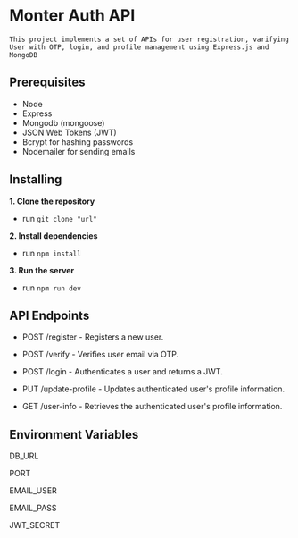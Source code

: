 # Monter Auth API

    This project implements a set of APIs for user registration, varifying User with OTP, login, and profile management using Express.js and MongoDB

## Prerequisites

- Node
- Express
- Mongodb (mongoose)
- JSON Web Tokens (JWT)
- Bcrypt for hashing passwords
- Nodemailer for sending emails

## Installing

**1. Clone the repository**

- run `git clone "url"`

**2. Install dependencies**

- run `npm install`

**3. Run the server**

- run `npm run dev`

## API Endpoints

- POST /register - Registers a new user.

- POST /verify - Verifies user email via OTP.

- POST /login - Authenticates a user and returns a JWT.

- PUT /update-profile - Updates authenticated user's profile information.

- GET /user-info - Retrieves the authenticated user's profile information.

## Environment Variables

DB_URL

PORT

EMAIL_USER

EMAIL_PASS

JWT_SECRET
